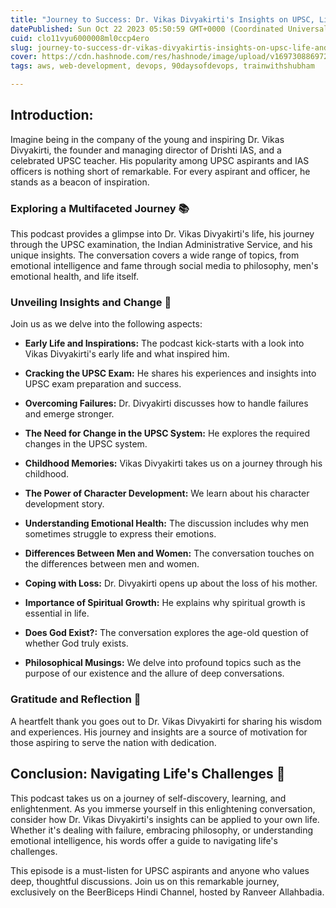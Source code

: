 ```yaml
---
title: "Journey to Success: Dr. Vikas Divyakirti's Insights on UPSC, Life, and Philosophy 🌟"
datePublished: Sun Oct 22 2023 05:50:59 GMT+0000 (Coordinated Universal Time)
cuid: clo11vyu6000008ml0ccp4ero
slug: journey-to-success-dr-vikas-divyakirtis-insights-on-upsc-life-and-philosophy
cover: https://cdn.hashnode.com/res/hashnode/image/upload/v1697308869723/2550418e-4ee5-491a-ba02-3b5b8d95a23b.jpeg
tags: aws, web-development, devops, 90daysofdevops, trainwithshubham

---
```


## **Introduction:**

Imagine being in the company of the young and inspiring Dr. Vikas Divyakirti, the founder and managing director of Drishti IAS, and a celebrated UPSC teacher. His popularity among UPSC aspirants and IAS officers is nothing short of remarkable. For every aspirant and officer, he stands as a beacon of inspiration.

### **Exploring a Multifaceted Journey 📚**

This podcast provides a glimpse into Dr. Vikas Divyakirti's life, his journey through the UPSC examination, the Indian Administrative Service, and his unique insights. The conversation covers a wide range of topics, from emotional intelligence and fame through social media to philosophy, men's emotional health, and life itself.

### **Unveiling Insights and Change 🌱**

Join us as we delve into the following aspects:

* **Early Life and Inspirations:** The podcast kick-starts with a look into Vikas Divyakirti's early life and what inspired him.
    
* **Cracking the UPSC Exam:** He shares his experiences and insights into UPSC exam preparation and success.
    
* **Overcoming Failures:** Dr. Divyakirti discusses how to handle failures and emerge stronger.
    
* **The Need for Change in the UPSC System:** He explores the required changes in the UPSC system.
    
* **Childhood Memories:** Vikas Divyakirti takes us on a journey through his childhood.
    
* **The Power of Character Development:** We learn about his character development story.
    
* **Understanding Emotional Health:** The discussion includes why men sometimes struggle to express their emotions.
    
* **Differences Between Men and Women:** The conversation touches on the differences between men and women.
    
* **Coping with Loss:** Dr. Divyakirti opens up about the loss of his mother.
    
* **Importance of Spiritual Growth:** He explains why spiritual growth is essential in life.
    
* **Does God Exist?:** The conversation explores the age-old question of whether God truly exists.
    
* **Philosophical Musings:** We delve into profound topics such as the purpose of our existence and the allure of deep conversations.
    

### **Gratitude and Reflection 🙏**

A heartfelt thank you goes out to Dr. Vikas Divyakirti for sharing his wisdom and experiences. His journey and insights are a source of motivation for those aspiring to serve the nation with dedication.

## **Conclusion: Navigating Life's Challenges 🚀**

This podcast takes us on a journey of self-discovery, learning, and enlightenment. As you immerse yourself in this enlightening conversation, consider how Dr. Vikas Divyakirti's insights can be applied to your own life. Whether it's dealing with failure, embracing philosophy, or understanding emotional intelligence, his words offer a guide to navigating life's challenges.

This episode is a must-listen for UPSC aspirants and anyone who values deep, thoughtful discussions. Join us on this remarkable journey, exclusively on the BeerBiceps Hindi Channel, hosted by Ranveer Allahbadia.